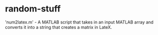 # random-stuff
'num2latex.m' - A MATLAB script that takes in an input MATLAB array and converts it into a string that creates a matrix in LateX.

